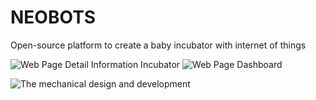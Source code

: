 # NEOBOTS

Open-source platform to create a baby incubator with internet of things

![Web Page Detail Information Incubator](https://user-images.githubusercontent.com/6247088/227448445-537a56dd-ea01-43a0-9baa-6a7368ec4f63.png)
![Web Page Dashboard ](https://user-images.githubusercontent.com/6247088/227448453-8e198304-ae53-44aa-90a2-db6988ace83a.png)

![The mechanical design and development](https://user-images.githubusercontent.com/6247088/227448519-7f8f0cf7-0f64-492c-bc95-915ca665eb3d.png)
